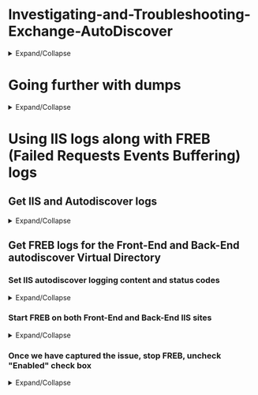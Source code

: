 # Investigating-and-Troubleshooting-Exchange-AutoDiscover

<details>
  <summary>Expand/Collapse</summary>
  
  
The logs we use on Exchange servers would be:

- IIS Logs (all covering the same timeframe)

  - C:\inetpub\logs\LogFiles\W3SVC1 (that's for the front end part, which corresponds to theinitial client connection logs, before it's sent on the back end for server processing)

  - C:\inetpub\logs\LogFiles\W3SVC2 (that's for the back end part, client requests proxied by the front end part from other servers or the same one, it's random unless we force the client to connect first to a specific server with Hosts file entries for example)

  - C:\Windows\System32\LogFiles\HTTPERR (that's for the HTTP errors encountered)

- Autodiscover logs (also covering the same timeframe as the above IIS logs)

  - C:\Program Files\Microsoft\Exchange Server\V15\Logging\Autodiscover (back end processing of Autodiscover requests)

  - C:\Program Files\Microsoft\Exchange Server\V15\Logging\HttpProxy\Autodiscover (front end processing of Autodiscover requests, in other words, initial client requests for autodiscover information)

</details>
  
# Going further with dumps

<details>
  <summary> Expand/Collapse </summary>

If we want to dump the Autodiscover application pool, we need first to get the process ID (PID) of the process holding the Autodiscover tasks, then we can dump that process once identified.

## Get the PID we want to dump

Use ```cmd.exe``` command console to run the below

```powershell
C:\Windows\System32\inetsrv\appcmd.exe list wp
```

The output will contain all the IIS App pool PIDs, in that specific Autodiscover example we need to find the ```output MSExchangeAutodiscoverAppPool``` in the list.

## Dump the process with ProcDump

Like the above section, use ```cmd.exe``` command console to run the below as well.

Below we setup ProcDUmp to run when the CPU gets high (above 80%).Type the following on your cmd console:

```powershell
procdump -ma -s 10 -n 3 <PID of the AutoD App Pool> -p "\Processor(_Total)\%Processor Time" 80
```

This will take:
- 3 dumps (```-n 3```) 
- every 10 seconds (```-s 10```)
- when the processor will be above 80% (```-p "<processor counter>" 80```)

> Running Procdump will generally slow the server down during the capture.

</details>

# Using IIS logs along with FREB (Failed Requests Events Buffering) logs
  
## Get IIS and Autodiscover logs

<details>
<summary> Expand/Collapse </summary>
  
```output
  
## Front-End IIS:
C:\inetpub\logs\LogFiles\W3SVC1
## Back-End IIS:
C:\inetpub\logs\LogFiles\W3SVC2
  
## Front-End Autodiscover:
C:\Program Files\Microsoft\Exchange Server\V15\Logging\HttpProxy\Autodiscover
## Back-End Autodiscover:
C:\Program Files\Microsoft\Exchange Server\V15\Logging\Autodiscover
  
```

</details>

## Get FREB logs for the Front-End and Back-End autodiscover Virtual Directory

  ### Set IIS autodiscover logging content and status codes
  
<details>
  <summary> Expand/Collapse </summary>

#### On the IIS "Default Web site" object

> IIS -> Sites - > Default Website -> AutoDiscover -> Failed Request Tracing Rules
  
![image](https://user-images.githubusercontent.com/33433229/142070954-8ef3c4fe-6393-479e-8ab6-5e66a74bcb50.png)

> Select Add - > All content -> Status codes 100-999 -> Next -> Finish
  
![image](https://user-images.githubusercontent.com/33433229/142071549-4c54a72a-78af-4e32-8960-8c3439aa9cce.png)
  
![image](https://user-images.githubusercontent.com/33433229/142072445-f80279f0-3293-4328-bc08-e39758284916.png)

![image](https://user-images.githubusercontent.com/33433229/142072505-4bd70b88-4d37-4ba9-9856-7c834235ee27.png)

![image](https://user-images.githubusercontent.com/33433229/142072532-3ccfbaca-ef50-430c-aeee-983f3cac7338.png)

![image](https://user-images.githubusercontent.com/33433229/142072591-0e9c5cd5-7158-461b-a7a7-f1db15fbb7f2.png)


#### Same thing on the IIS "Exchange Back End" object
  
> IIS -> Sites - > Exchange Back End -> AutoDiscover -> Failed Request Tracing Rules
> Select Add - > All content -> Status codes 100-999 -> Next -> Finish

  </details>
  
  ### Start FREB on both Front-End and Back-End IIS sites
  
<details>
  <summary> Expand/Collapse </summary>
  
-IIS -> Sites - > Default Website -> (in the actions pane) select Failed Request Tracing -> Check Enabled + set the Max number of files to 10,000 -> [Ok]

![image](https://user-images.githubusercontent.com/33433229/142069277-018fe643-fd4b-47b4-b094-ff87342eaf69.png)
  
-IIS -> Sites - > Exchange Back End -> (in the actions pane) select Failed Request Tracing -> Check Enabled + set the Max number of files to 10,000 -> [Ok]

</details>
  
  ### Once we have captured the issue, stop FREB, uncheck "Enabled" check box

<details>
  <summary>Expand/Collapse</summary>

- IIS -> Sites - > Default Website -> (in the actions pane) select Failed Request Tracing -> Uncheck Enabled -> [Ok]
  
![image](https://user-images.githubusercontent.com/33433229/142069377-ffe25929-0dd1-4851-966e-c6ff20d2b00b.png)
  
- IIS -> Sites - > Exchange Back End -> (in the actions pane) select Failed Request Tracing -> Check Enabled
  
-Collect both folders in ```%SystemDrive%\inetpub\logs\FailedReqLogFiles```

  > NOTE: this folder is the default location for FREB logs, you can specify any other folder on a disk where you have space when configuring FREB (see a couple of sections above)
  
  </details>
